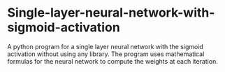 # Single-layer-neural-network-with-sigmoid-activation

A python program for a single layer neural network with the sigmoid activation without using any library. The program uses mathematical formulas for the neural network to compute the weights at each iteration.
